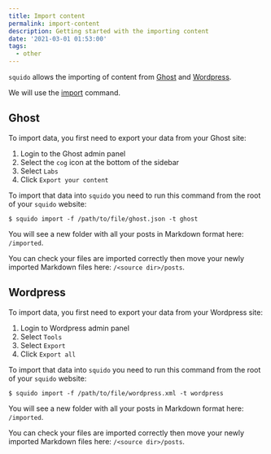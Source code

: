 ```yaml
---
title: Import content
permalink: import-content
description: Getting started with the importing content
date: '2021-03-01 01:53:00'
tags: 
  - other
---
```


`squido` allows the importing of content from [Ghost](https://ghost.org/) and [Wordpress](https://wordpress.org/).

We will use the [import](/usage-commands/#import-command) command. 

## Ghost

To import data, you first need to export your data from your Ghost site:

1. Login to the Ghost admin panel
2. Select the `cog` icon at the bottom of the sidebar
3. Select `Labs`
4. Click `Export your content`

To import that data into `squido` you need to run this command from the root of your `squido` website:

``` plaintext
$ squido import -f /path/to/file/ghost.json -t ghost
```

You will see a new folder with all your posts in Markdown format here: `/imported`.

You can check your files are imported correctly then move your newly imported Markdown files here: `/<source dir>/posts`.

## Wordpress

To import data, you first need to export your data from your Wordpress site:

1. Login to Wordpress admin panel
2. Select `Tools`
3. Select `Export`
4. Click `Export all`

To import that data into `squido` you need to run this command from the root of your `squido` website:

``` plaintext
$ squido import -f /path/to/file/wordpress.xml -t wordpress
```

You will see a new folder with all your posts in Markdown format here: `/imported`.

You can check your files are imported correctly then move your newly imported Markdown files here: `/<source dir>/posts`.
